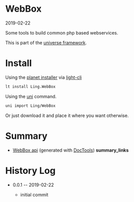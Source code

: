 WebBox
===========
2019-02-22



Some tools to build common php based webservices.


This is part of the [universe framework](https://github.com/karayabin/universe-snapshot).


Install
==========

Using the [planet installer](https://github.com/lingtalfi/Light_PlanetInstaller) via [light-cli](https://github.com/lingtalfi/Light_Cli)
```bash
lt install Ling.WebBox
```

Using the [uni](https://github.com/lingtalfi/universe-naive-importer) command.
```bash
uni import Ling/WebBox
```

Or just download it and place it where you want otherwise.






Summary
===========
- [WebBox api](https://github.com/lingtalfi/WebBox/blob/master/doc/api/Ling/WebBox.md) (generated with [DocTools](https://github.com/lingtalfi/DocTools))
__summary_links__





History Log
=============

- 0.0.1 -- 2019-02-22

    - initial commit
